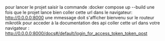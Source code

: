 pour lancer le projet saisir la commande :docker compose up --build
une fois que le projet lance bien coller cette url dans le navigateur: http://0.0.0.0:8000 une mmessage doit s'afficher bienvenu sur le routeur mikrotik
pour acceder à la documentation des api coller cette url dans votre navigateur : http://0.0.0.0:8000/docs#/default/login_for_access_token_token_post
